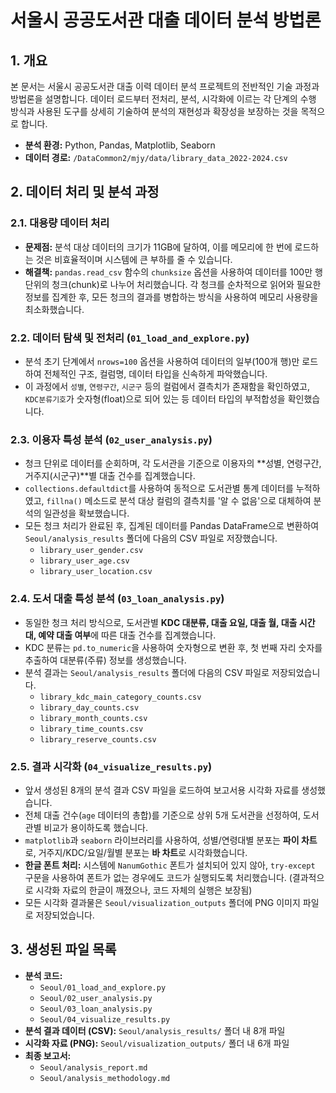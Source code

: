 # 서울시 공공도서관 대출 데이터 분석 방법론

## 1. 개요
본 문서는 서울시 공공도서관 대출 이력 데이터 분석 프로젝트의 전반적인 기술 과정과 방법론을 설명합니다. 데이터 로드부터 전처리, 분석, 시각화에 이르는 각 단계의 수행 방식과 사용된 도구를 상세히 기술하여 분석의 재현성과 확장성을 보장하는 것을 목적으로 합니다.

- **분석 환경:** Python, Pandas, Matplotlib, Seaborn
- **데이터 경로:** `/DataCommon2/mjy/data/library_data_2022-2024.csv`

## 2. 데이터 처리 및 분석 과정

### 2.1. 대용량 데이터 처리
- **문제점:** 분석 대상 데이터의 크기가 11GB에 달하여, 이를 메모리에 한 번에 로드하는 것은 비효율적이며 시스템에 큰 부하를 줄 수 있습니다.
- **해결책:** `pandas.read_csv` 함수의 `chunksize` 옵션을 사용하여 데이터를 100만 행 단위의 청크(chunk)로 나누어 처리했습니다. 각 청크를 순차적으로 읽어와 필요한 정보를 집계한 후, 모든 청크의 결과를 병합하는 방식을 사용하여 메모리 사용량을 최소화했습니다.

### 2.2. 데이터 탐색 및 전처리 (`01_load_and_explore.py`)
- 분석 초기 단계에서 `nrows=100` 옵션을 사용하여 데이터의 일부(100개 행)만 로드하여 전체적인 구조, 컬럼명, 데이터 타입을 신속하게 파악했습니다.
- 이 과정에서 `성별`, `연령구간`, `시군구` 등의 컬럼에서 결측치가 존재함을 확인하였고, `KDC분류기호`가 숫자형(float)으로 되어 있는 등 데이터 타입의 부적합성을 확인했습니다.

### 2.3. 이용자 특성 분석 (`02_user_analysis.py`)
- 청크 단위로 데이터를 순회하며, 각 도서관을 기준으로 이용자의 **성별, 연령구간, 거주지(시군구)**별 대출 건수를 집계했습니다.
- `collections.defaultdict`를 사용하여 동적으로 도서관별 통계 데이터를 누적하였고, `fillna()` 메소드로 분석 대상 컬럼의 결측치를 '알 수 없음'으로 대체하여 분석의 일관성을 확보했습니다.
- 모든 청크 처리가 완료된 후, 집계된 데이터를 Pandas DataFrame으로 변환하여 `Seoul/analysis_results` 폴더에 다음의 CSV 파일로 저장했습니다.
    - `library_user_gender.csv`
    - `library_user_age.csv`
    - `library_user_location.csv`

### 2.4. 도서 대출 특성 분석 (`03_loan_analysis.py`)
- 동일한 청크 처리 방식으로, 도서관별 **KDC 대분류, 대출 요일, 대출 월, 대출 시간대, 예약 대출 여부**에 따른 대출 건수를 집계했습니다.
- KDC 분류는 `pd.to_numeric`을 사용하여 숫자형으로 변환 후, 첫 번째 자리 숫자를 추출하여 대분류(주류) 정보를 생성했습니다.
- 분석 결과는 `Seoul/analysis_results` 폴더에 다음의 CSV 파일로 저장되었습니다.
    - `library_kdc_main_category_counts.csv`
    - `library_day_counts.csv`
    - `library_month_counts.csv`
    - `library_time_counts.csv`
    - `library_reserve_counts.csv`

### 2.5. 결과 시각화 (`04_visualize_results.py`)
- 앞서 생성된 8개의 분석 결과 CSV 파일을 로드하여 보고서용 시각화 자료를 생성했습니다.
- 전체 대출 건수(`age` 데이터의 총합)를 기준으로 상위 5개 도서관을 선정하여, 도서관별 비교가 용이하도록 했습니다.
- `matplotlib`과 `seaborn` 라이브러리를 사용하여, 성별/연령대별 분포는 **파이 차트**로, 거주지/KDC/요일/월별 분포는 **바 차트**로 시각화했습니다.
- **한글 폰트 처리:** 시스템에 `NanumGothic` 폰트가 설치되어 있지 않아, `try-except` 구문을 사용하여 폰트가 없는 경우에도 코드가 실행되도록 처리했습니다. (결과적으로 시각화 자료의 한글이 깨졌으나, 코드 자체의 실행은 보장됨)
- 모든 시각화 결과물은 `Seoul/visualization_outputs` 폴더에 PNG 이미지 파일로 저장되었습니다.

## 3. 생성된 파일 목록

- **분석 코드:**
    - `Seoul/01_load_and_explore.py`
    - `Seoul/02_user_analysis.py`
    - `Seoul/03_loan_analysis.py`
    - `Seoul/04_visualize_results.py`
- **분석 결과 데이터 (CSV):** `Seoul/analysis_results/` 폴더 내 8개 파일
- **시각화 자료 (PNG):** `Seoul/visualization_outputs/` 폴더 내 6개 파일
- **최종 보고서:**
    - `Seoul/analysis_report.md`
    - `Seoul/analysis_methodology.md` 